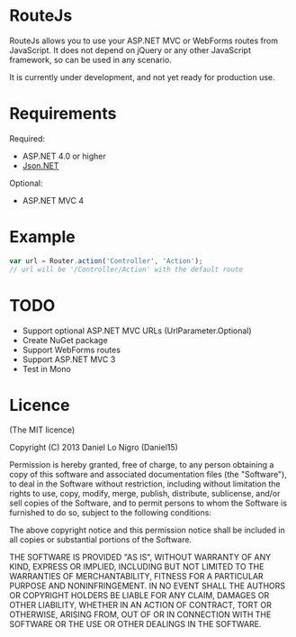 RouteJs
=======
RouteJs allows you to use your ASP.NET MVC or WebForms routes from JavaScript. It does not depend on
jQuery or any other JavaScript framework, so can be used in any scenario.

It is currently under development, and not yet ready for production use.

Requirements
============
Required:
 * ASP.NET 4.0 or higher
 * [Json.NET](http://james.newtonking.com/projects/json-net.aspx)

Optional:
 * ASP.NET MVC 4

Example
=======

```javascript
var url = Router.action('Controller', 'Action'); 
// url will be '/Controller/Action' with the default route
```

TODO
====
- Support optional ASP.NET MVC URLs (UrlParameter.Optional)
- Create NuGet package
- Support WebForms routes
- Support ASP.NET MVC 3
- Test in Mono
 
Licence
=======
(The MIT licence)

Copyright (C) 2013 Daniel Lo Nigro (Daniel15)

Permission is hereby granted, free of charge, to any person obtaining a copy of
this software and associated documentation files (the "Software"), to deal in
the Software without restriction, including without limitation the rights to
use, copy, modify, merge, publish, distribute, sublicense, and/or sell copies
of the Software, and to permit persons to whom the Software is furnished to do
so, subject to the following conditions:

The above copyright notice and this permission notice shall be included in all
copies or substantial portions of the Software.

THE SOFTWARE IS PROVIDED "AS IS", WITHOUT WARRANTY OF ANY KIND, EXPRESS OR
IMPLIED, INCLUDING BUT NOT LIMITED TO THE WARRANTIES OF MERCHANTABILITY,
FITNESS FOR A PARTICULAR PURPOSE AND NONINFRINGEMENT. IN NO EVENT SHALL THE
AUTHORS OR COPYRIGHT HOLDERS BE LIABLE FOR ANY CLAIM, DAMAGES OR OTHER
LIABILITY, WHETHER IN AN ACTION OF CONTRACT, TORT OR OTHERWISE, ARISING FROM,
OUT OF OR IN CONNECTION WITH THE SOFTWARE OR THE USE OR OTHER DEALINGS IN THE
SOFTWARE.
